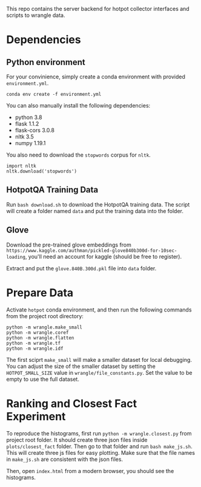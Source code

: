 This repo contains the server backend for hotpot collector interfaces and scripts to wrangle data.

# Dependencies

## Python environment

For your convinience, simply create a conda environment with provided ```environment.yml```.

```conda env create -f environment.yml```

You can also manually install the following dependencies:

- python 3.8
- flask 1.1.2
- flask-cors 3.0.8
- nltk 3.5
- numpy 1.19.1

You also need to download the `stopwords` corpus for `nltk`.

```
import nltk
nltk.download('stopwords')
```

## HotpotQA Training Data

Run `bash download.sh` to download the HotpotQA training data. The script will create a folder named `data` and put the training data into the folder.

## Glove

Download the pre-trained glove embeddings from `https://www.kaggle.com/authman/pickled-glove840b300d-for-10sec-loading`, you'll need an account for kaggle (should be free to register).

Extract and put the `glove.840B.300d.pkl` file into `data` folder.

# Prepare Data

Activate `hotpot` conda environment, and then run the following commands from the project root directory:

```
python -m wrangle.make_small
python -m wrangle.coref
python -m wrangle.flatten
python -m wrangle.tf
python -m wrangle.idf
```

The first sciprt `make_small` will make a smaller dataset for local debugging. You can adjust the size of the smaller dataset by setting the `HOTPOT_SMALL_SIZE` value in `wrangle/file_constants.py`. Set the value to be empty to use the full dataset.

# Ranking and Closest Fact Experiment

To reproduce the histograms, first run `python -m wrangle.closest.py` from project root folder. It should create three json files inside `plots/closest_fact` folder. Then go to that folder and run `bash make_js.sh`. This will create three js files for easy plotting. Make sure that the file names in `make_js.sh` are consistent with the json files.

Then, open `index.html` from a modern browser, you should see the histograms.